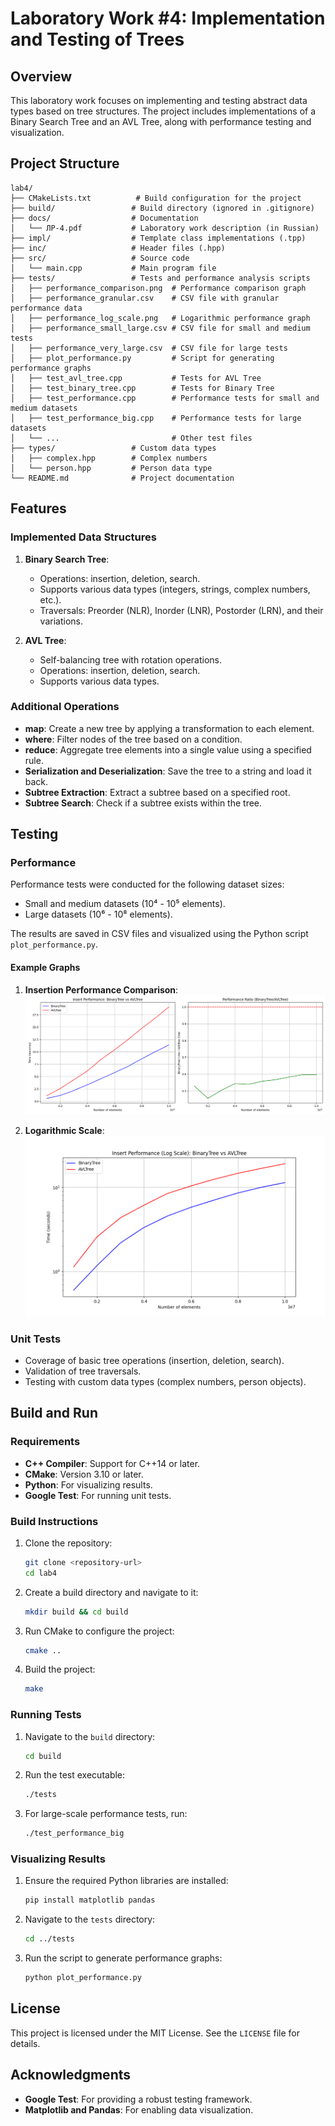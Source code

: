 # Laboratory Work #4: Implementation and Testing of Trees

## Overview
This laboratory work focuses on implementing and testing abstract data types based on tree structures. The project includes implementations of a Binary Search Tree and an AVL Tree, along with performance testing and visualization.

## Project Structure
```
lab4/
├── CMakeLists.txt          # Build configuration for the project
├── build/                 # Build directory (ignored in .gitignore)
├── docs/                  # Documentation
│   └── ЛР-4.pdf           # Laboratory work description (in Russian)
├── impl/                  # Template class implementations (.tpp)
├── inc/                   # Header files (.hpp)
├── src/                   # Source code
│   └── main.cpp           # Main program file
├── tests/                 # Tests and performance analysis scripts
│   ├── performance_comparison.png  # Performance comparison graph
│   ├── performance_granular.csv    # CSV file with granular performance data
│   ├── performance_log_scale.png   # Logarithmic performance graph
│   ├── performance_small_large.csv # CSV file for small and medium tests
│   ├── performance_very_large.csv  # CSV file for large tests
│   ├── plot_performance.py         # Script for generating performance graphs
│   ├── test_avl_tree.cpp           # Tests for AVL Tree
│   ├── test_binary_tree.cpp        # Tests for Binary Tree
│   ├── test_performance.cpp        # Performance tests for small and medium datasets
│   ├── test_performance_big.cpp    # Performance tests for large datasets
│   └── ...                         # Other test files
├── types/                 # Custom data types
│   ├── complex.hpp        # Complex numbers
│   └── person.hpp         # Person data type
└── README.md              # Project documentation
```

## Features
### Implemented Data Structures
1. **Binary Search Tree**:
   - Operations: insertion, deletion, search.
   - Supports various data types (integers, strings, complex numbers, etc.).
   - Traversals: Preorder (NLR), Inorder (LNR), Postorder (LRN), and their variations.

2. **AVL Tree**:
   - Self-balancing tree with rotation operations.
   - Operations: insertion, deletion, search.
   - Supports various data types.

### Additional Operations
- **map**: Create a new tree by applying a transformation to each element.
- **where**: Filter nodes of the tree based on a condition.
- **reduce**: Aggregate tree elements into a single value using a specified rule.
- **Serialization and Deserialization**: Save the tree to a string and load it back.
- **Subtree Extraction**: Extract a subtree based on a specified root.
- **Subtree Search**: Check if a subtree exists within the tree.

## Testing
### Performance
Performance tests were conducted for the following dataset sizes:
- Small and medium datasets (10⁴ - 10⁵ elements).
- Large datasets (10⁶ - 10⁸ elements).

The results are saved in CSV files and visualized using the Python script `plot_performance.py`.

#### Example Graphs
1. **Insertion Performance Comparison**:
   ![Performance Comparison](tests/performance_comparison.png)

2. **Logarithmic Scale**:
   ![Logarithmic Scale](tests/performance_log_scale.png)

### Unit Tests
- Coverage of basic tree operations (insertion, deletion, search).
- Validation of tree traversals.
- Testing with custom data types (complex numbers, person objects).

## Build and Run
### Requirements
- **C++ Compiler**: Support for C++14 or later.
- **CMake**: Version 3.10 or later.
- **Python**: For visualizing results.
- **Google Test**: For running unit tests.

### Build Instructions
1. Clone the repository:
   ```bash
   git clone <repository-url>
   cd lab4
   ```
2. Create a build directory and navigate to it:
   ```bash
   mkdir build && cd build
   ```
3. Run CMake to configure the project:
   ```bash
   cmake ..
   ```
4. Build the project:
   ```bash
   make
   ```

### Running Tests
1. Navigate to the `build` directory:
   ```bash
   cd build
   ```
2. Run the test executable:
   ```bash
   ./tests
   ```
3. For large-scale performance tests, run:
   ```bash
   ./test_performance_big
   ```

### Visualizing Results
1. Ensure the required Python libraries are installed:
   ```bash
   pip install matplotlib pandas
   ```
2. Navigate to the `tests` directory:
   ```bash
   cd ../tests
   ```
3. Run the script to generate performance graphs:
   ```bash
   python plot_performance.py
   ```

## License
This project is licensed under the MIT License. See the `LICENSE` file for details.

## Acknowledgments
- **Google Test**: For providing a robust testing framework.
- **Matplotlib and Pandas**: For enabling data visualization.
